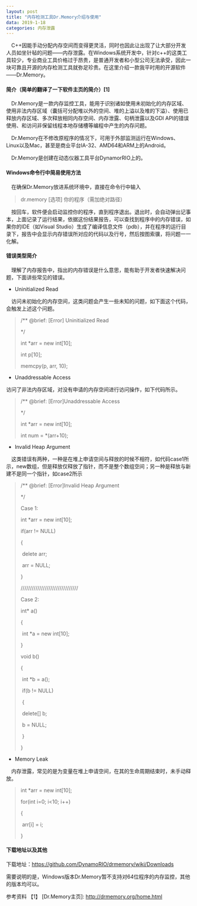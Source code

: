 ```yaml
---
layout: post
title: "内存检测工具Dr.Memory介绍与使用"
data: 2019-1-18
categories: 内存泄露
---
```


　C++因能手动分配内存空间而变得更灵活，同时也因此让出现了让大部分开发人员如坐针毡的问题——内存泄露。在Windows系统开发中，针对c++的这类工具较少，专业商业工具价格过于昂贵，是普通开发者和小型公司无法承受，因此一块可靠且开源的内存检测工具就弥足珍贵。在这里介绍一款我平时用的开源软件——Dr.Memory。

#### 简介（简单的翻译了一下软件主页的简介）[1]

　Dr.Memory是一款内存监控工具，能用于识别诸如使用未初始化的内存区域、使用非法内存区域（囊括可分配堆以外的空间、堆的上溢以及堆的下溢）、使用已释放内存区域、多次释放相同内存空间、内存泄露、句柄泄露以及GDI API的错误使用、和访问非保留线程本地存储槽等编程中产生的内存问题。

　Dr.Memory在不修改原程序的情况下，可用于外部监测运行在Windows、Linux以及Mac，甚至是商业平台IA-32、AMD64和ARM上的Android。

　Dr.Memory是创建在动态仪器工具平台DynamorRIO上的。

#### Windows命令行中简易使用方法

　在确保Dr.Memory放进系统环境中，直接在命令行中输入

> dr.memory [选项] 你的程序（需加绝对路径）

　按回车，软件便会启动监控你的程序，直到程序退出。退出时，会自动弹出记事本，上面记录了运行结果，依据这份结果报告，可以查找到程序中的内存错误，如果你的IDE（如Visual Studio）生成了编译信息文件（pdb），并在程序的运行目录下，报告中会显示内存错误所对应的代码以及行号，然后按图索骥，将问题一一化解。

#### 错误类型简介

　理解了内存报告中，指出的内存错误是什么意思，能有助于开发者快速解决问题，下面讲些常见的错误。

- Uninitialized Read

　访问未初始化的内存空间，这类问题会产生一些未知的问题，如下面这个代码，会触发上述这个问题。

> /** @brief: [Error] Uninitialized Read
>
> */
>
> int *arr = new int[10];
>
> int p[10];
>
> memcpy(p, arr, 10);

- Unaddressable Access

访问了非法内存区域，对没有申请的内存空间进行访问操作，如下代码所示。

> /** @brief: [Error]Unaddressable Access
>
> */
>
> int *arr = new int[10];
>
> int num = *(arr+10);

- Invalid Heap Argument

　这类错误有两种，一种是在堆上申请空间与释放的时候不相符，如代码case1所示，new数组，但是释放仅释放了指针，而不是整个数组空间；另一种是释放与新建不是同一个指针，如case2所示

> /** @brief: [Error]Invalid Heap Argument
>
> */
>
> Case 1:
>
> int *arr = new int[10];
>
> if(arr != NULL)
>
> {
>
> ​	delete arr;
>
> ​	arr = NULL;
>
> }
>
> ///////////////////////////////
>
> Case 2:
>
> int* a()
>
> {
>
> ​	int *a = new int[10];
>
> }
>
> void b()
>
> {
>
> ​	int *b = a();
>
> ​	if(b != NULL)
>
> ​	{
>
> ​		delete[] b;
>
> ​		b = NULL; 
>
> ​	}
>
> }

- Memory Leak

　内存泄露，常见的是为变量在堆上申请空间，在其的生命周期结束时，未手动释放。

> int *arr = new int[10];
>
> for(int i=0; i<10; i++)
>
> {
>
> ​	arr[i] = i;
>
> }

#### 下载地址以及其他

下载地址：<https://github.com/DynamoRIO/drmemory/wiki/Downloads>

需要说明的是，Windows版本Dr.Memory暂不支持对64位程序的内存监控，其他的版本均可以。

参考资料 【1】 [Dr.Memory主页]: <http://drmemory.org/home.html>

